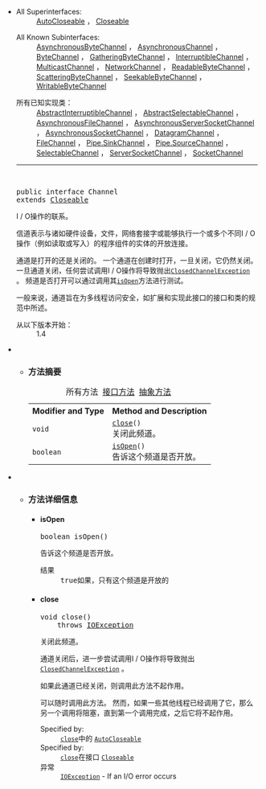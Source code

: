 <div class="contentContainer"> 
   <div class="description"> 
    <ul class="blockList"> 
     <li class="blockList"> 
      <dl> 
       <dt>
         All Superinterfaces: 
       </dt> 
       <dd> 
        <span><a href="../../../java/lang/AutoCloseable.html" title="java.lang中的接口">AutoCloseable</a> ， <a href="../../../java/io/Closeable.html" title="java.io中的接口">Closeable</a></span> 
       </dd> 
      </dl> 
      <dl> 
       <dt>
         All Known Subinterfaces: 
       </dt> 
       <dd> 
        <span><a href="../../../java/nio/channels/AsynchronousByteChannel.html" title="java.nio.channels中的接口">AsynchronousByteChannel</a> ， <a href="../../../java/nio/channels/AsynchronousChannel.html" title="java.nio.channels中的接口">AsynchronousChannel</a> ， <a href="../../../java/nio/channels/ByteChannel.html" title="java.nio.channels中的接口">ByteChannel</a> ， <a href="../../../java/nio/channels/GatheringByteChannel.html" title="java.nio.channels中的接口">GatheringByteChannel</a> ， <a href="../../../java/nio/channels/InterruptibleChannel.html" title="java.nio.channels中的接口">InterruptibleChannel</a> ， <a href="../../../java/nio/channels/MulticastChannel.html" title="java.nio.channels中的接口">MulticastChannel</a> ， <a href="../../../java/nio/channels/NetworkChannel.html" title="java.nio.channels中的接口">NetworkChannel</a> ， <a href="../../../java/nio/channels/ReadableByteChannel.html" title="java.nio.channels中的接口">ReadableByteChannel</a> ， <a href="../../../java/nio/channels/ScatteringByteChannel.html" title="java.nio.channels中的接口">ScatteringByteChannel</a> ， <a href="../../../java/nio/channels/SeekableByteChannel.html" title="java.nio.channels中的接口">SeekableByteChannel</a> ， <a href="../../../java/nio/channels/WritableByteChannel.html" title="java.nio.channels中的接口">WritableByteChannel</a></span> 
       </dd> 
      </dl> 
      <dl> 
       <dt>
        所有已知实现类：
       </dt> 
       <dd> 
        <span><a href="../../../java/nio/channels/spi/AbstractInterruptibleChannel.html" title="java.nio.channels.spi中的类">AbstractInterruptibleChannel</a> ， <a href="../../../java/nio/channels/spi/AbstractSelectableChannel.html" title="java.nio.channels.spi中的类">AbstractSelectableChannel</a> ， <a href="../../../java/nio/channels/AsynchronousFileChannel.html" title="java.nio.channels中的类">AsynchronousFileChannel</a> ， <a href="../../../java/nio/channels/AsynchronousServerSocketChannel.html" title="java.nio.channels中的类">AsynchronousServerSocketChannel</a> ， <a href="../../../java/nio/channels/AsynchronousSocketChannel.html" title="java.nio.channels中的类">AsynchronousSocketChannel</a> ， <a href="../../../java/nio/channels/DatagramChannel.html" title="java.nio.channels中的类">DatagramChannel</a> ， <a href="../../../java/nio/channels/FileChannel.html" title="java.nio.channels中的类">FileChannel</a> ， <a href="../../../java/nio/channels/Pipe.SinkChannel.html" title="java.nio.channels中的类">Pipe.SinkChannel</a> ， <a href="../../../java/nio/channels/Pipe.SourceChannel.html" title="java.nio.channels中的类">Pipe.SourceChannel</a> ， <a href="../../../java/nio/channels/SelectableChannel.html" title="java.nio.channels中的类">SelectableChannel</a> ， <a href="../../../java/nio/channels/ServerSocketChannel.html" title="java.nio.channels中的类">ServerSocketChannel</a> ， <a href="../../../java/nio/channels/SocketChannel.html" title="java.nio.channels中的类">SocketChannel</a></span> 
       </dd> 
      </dl> 
      <hr> <br> <pre>public interface <span class="typeNameLabel">Channel</span>
extends <a href="../../../java/io/Closeable.html" title="interface in java.io">Closeable</a></pre> 
      <div class="block"> 
       <span>I / O操作的联系。</span> 
       <p> <span>信道表示与诸如硬件设备，文件，网络套接字或能够执行一个或多个不同I / O操作（例如读取或写入）的程序组件的实体的开放连接。</span> </p> 
       <p> <span>通道是打开的还是关闭的。</span> <span>一个通道在创建时打开，一旦关闭，它仍然关闭。</span> <span>一旦通道关闭，任何尝试调用I / O操作将导致抛出<a href="../../../java/nio/channels/ClosedChannelException.html" title="java.nio.channels中的类"><code>ClosedChannelException</code></a> 。</span> <span>频道是否打开可以通过调用其<a href="../../../java/nio/channels/Channel.html#isOpen--"><code>isOpen</code></a>方法进行测试。</span> </p> 
       <p> <span>一般来说，通道旨在为多线程访问安全，如扩展和实现此接口的接口和类的规范中所述。</span> </p> 
      </div> 
      <dl> 
       <dt> 
        <span class="simpleTagLabel">从以下版本开始：</span> 
       </dt> 
       <dd>
         1.4 
       </dd> 
      </dl> </li> 
    </ul> 
   </div> 
   <div class="summary"> 
    <ul class="blockList"> 
     <li class="blockList"> 
      <!-- ========== METHOD SUMMARY =========== --> 
      <ul class="blockList"> 
       <li class="blockList"><a name="method.summary"> 
         <!--   --> </a> <h3>方法摘要</h3> 
        <table class="memberSummary" border="0" cellpadding="3" cellspacing="0" summary="Method Summary table, listing methods, and an explanation"> 
         <caption> 
          <span id="t0" class="activeTableTab"><span>所有方法</span><span class="tabEnd">&nbsp;</span></span> 
          <span id="t2" class="tableTab"><span><a href="javascript:show(2);">接口方法</a></span><span class="tabEnd">&nbsp;</span></span> 
          <span id="t3" class="tableTab"><span><a href="javascript:show(4);">抽象方法</a></span><span class="tabEnd">&nbsp;</span></span> 
         </caption> 
         <tbody> 
          <tr> 
           <th class="colFirst" scope="col">Modifier and Type</th> 
           <th class="colLast" scope="col">Method and Description</th> 
          </tr> 
          <tr id="i0" class="altColor"> 
           <td class="colFirst"><code>void</code></td> 
           <td class="colLast"><code><span class="memberNameLink"><a href="../../../java/nio/channels/Channel.html#close--">close</a></span>()</code> 
            <div class="block">
              关闭此频道。 
            </div> </td> 
          </tr> 
          <tr id="i1" class="rowColor"> 
           <td class="colFirst"><code>boolean</code></td> 
           <td class="colLast"><code><span class="memberNameLink"><a href="../../../java/nio/channels/Channel.html#isOpen--">isOpen</a></span>()</code> 
            <div class="block">
              告诉这个频道是否开放。 
            </div> </td> 
          </tr> 
         </tbody> 
        </table> </li> 
      </ul> </li> 
    </ul> 
   </div> 
   <div class="details"> 
    <ul class="blockList"> 
     <li class="blockList"> 
      <!-- ============ METHOD DETAIL ========== --> 
      <ul class="blockList"> 
       <li class="blockList"><a name="method.detail"> 
         <!--   --> </a> <h3>方法详细信息</h3> <a name="isOpen--"> 
         <!--   --> </a> 
        <ul class="blockList"> 
         <li class="blockList"> <h4>isOpen</h4> <pre>boolean&nbsp;isOpen()</pre> 
          <div class="block">
            告诉这个频道是否开放。 
          </div> 
          <dl> 
           <dt> 
            <span class="returnLabel">结果</span> 
           </dt> 
           <dd> 
            <tt>true</tt>如果，只有这个频道是开放的 
           </dd> 
          </dl> </li> 
        </ul> <a name="close--"> 
         <!--   --> </a> 
        <ul class="blockListLast"> 
         <li class="blockList"> <h4>close</h4> <pre>void&nbsp;close()
    throws <a href="../../../java/io/IOException.html" title="class in java.io">IOException</a></pre> 
          <div class="block"> 
           <span>关闭此频道。</span> 
           <p> <span>通道关闭后，进一步尝试调用I / O操作将导致抛出<a href="../../../java/nio/channels/ClosedChannelException.html" title="java.nio.channels中的类"><code>ClosedChannelException</code></a> 。</span> </p> 
           <p> <span>如果此通道已经关闭，则调用此方法不起作用。</span> </p> 
           <p> <span>可以随时调用此方法。</span> <span>然而，如果一些其他线程已经调用了它，那么另一个调用将阻塞，直到第一个调用完成，之后它将不起作用。</span> </p> 
          </div> 
          <dl> 
           <dt> 
            <span class="overrideSpecifyLabel">Specified by:</span> 
           </dt> 
           <dd> 
            <code><a href="../../../java/lang/AutoCloseable.html#close--">close</a></code>中的 
            <code><a href="../../../java/lang/AutoCloseable.html" title="interface in java.lang">AutoCloseable</a></code> 
           </dd> 
           <dt> 
            <span class="overrideSpecifyLabel">Specified by:</span> 
           </dt> 
           <dd> 
            <code><a href="../../../java/io/Closeable.html#close--">close</a></code>在接口 
            <code><a href="../../../java/io/Closeable.html" title="interface in java.io">Closeable</a></code> 
           </dd> 
           <dt> 
            <span class="throwsLabel">异常</span> 
           </dt> 
           <dd> 
            <code><a href="../../../java/io/IOException.html" title="class in java.io">IOException</a></code> - If an I/O error occurs 
           </dd> 
          </dl> </li> 
        </ul> </li> 
      </ul> </li> 
    </ul> 
   </div> 
  </div>